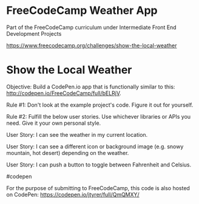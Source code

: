 # FreeCodeCamp Weather App
Part of the FreeCodeCamp curriculum under Intermediate Front End Development Projects

https://www.freecodecamp.org/challenges/show-the-local-weather

# Show the Local Weather

Objective: Build a CodePen.io app that is functionally similar to this: http://codepen.io/FreeCodeCamp/full/bELRjV.

Rule #1: Don't look at the example project's code. Figure it out for yourself.

Rule #2: Fulfill the below user stories. Use whichever libraries or APIs you need. Give it your own personal style.

User Story: I can see the weather in my current location.

User Story: I can see a different icon or background image (e.g. snowy mountain, hot desert) depending on the weather.

User Story: I can push a button to toggle between Fahrenheit and Celsius.

#codepen

For the purpose of submitting to FreeCodeCamp, this code is also hosted on CodePen:
https://codepen.io/jtyrer/full/QmQMXY/
